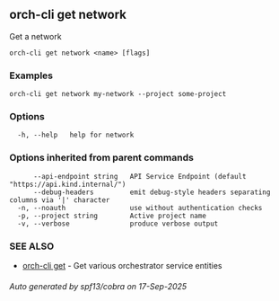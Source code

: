## orch-cli get network

Get a network

```
orch-cli get network <name> [flags]
```

### Examples

```
orch-cli get network my-network --project some-project
```

### Options

```
  -h, --help   help for network
```

### Options inherited from parent commands

```
      --api-endpoint string   API Service Endpoint (default "https://api.kind.internal/")
      --debug-headers         emit debug-style headers separating columns via '|' character
  -n, --noauth                use without authentication checks
  -p, --project string        Active project name
  -v, --verbose               produce verbose output
```

### SEE ALSO

* [orch-cli get](orch-cli_get.md)	 - Get various orchestrator service entities

###### Auto generated by spf13/cobra on 17-Sep-2025
